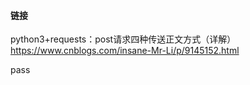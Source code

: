 #### 链接

python3+requests：post请求四种传送正文方式（详解）  
https://www.cnblogs.com/insane-Mr-Li/p/9145152.html  

pass
